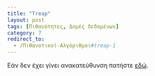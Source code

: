 ```yaml
---
title: "Treap"
layout: post
tags: [Πιθανότητες, Δομές δεδομένων]
category: 7
redirect_to:
  - /Πιθανοτικοί-Αλγόριθμοι#treap-1
---
```


Εάν δεν έχει γίνει ανακατεύθυνση πατήστε [εδώ](/Πιθανοτικοί-Αλγόριθμοι#treap-1).
